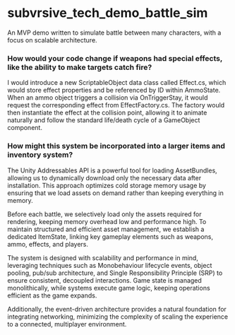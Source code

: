# subvrsive_tech_demo_battle_sim
An MVP demo written to simulate battle between many characters, with a focus on scalable architecture.

### How would your code change if weapons had special effects, like the ability to make targets catch fire?

I would introduce a new ScriptableObject data class called Effect.cs, which would store effect properties and be referenced by ID within AmmoState. When an ammo object triggers a collision via OnTriggerStay, it would request the corresponding effect from EffectFactory.cs. The factory would then instantiate the effect at the collision point, allowing it to animate naturally and follow the standard life/death cycle of a GameObject component.


### How might this system be incorporated into a larger items and inventory system?

The Unity Addressables API is a powerful tool for loading AssetBundles, allowing us to dynamically download only the necessary data after installation. This approach optimizes cold storage memory usage by ensuring that we load assets on demand rather than keeping everything in memory.

Before each battle, we selectively load only the assets required for rendering, keeping memory overhead low and performance high. To maintain structured and efficient asset management, we establish a dedicated ItemState, linking key gameplay elements such as weapons, ammo, effects, and players.

The system is designed with scalability and performance in mind, leveraging techniques such as Monobehaviour lifecycle events, object pooling, pub/sub architecture, and Single Responsibility Principle (SRP) to ensure consistent, decoupled interactions. Game state is managed monolithically, while systems execute game logic, keeping operations efficient as the game expands.

Additionally, the event-driven architecture provides a natural foundation for integrating networking, minimizing the complexity of scaling the experience to a connected, multiplayer environment. 

